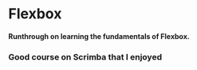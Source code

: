 # Flexbox

#### Runthrough on learning the fundamentals of Flexbox.

### Good course on Scrimba that I enjoyed

